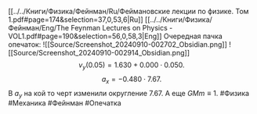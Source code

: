 [[../../Книги/Физика/Фейнман/Ru/Феймановские лекции по физике. Том 1.pdf#page=174&selection=37,0,53,6|Ru]]
[[../../Книги/Физика/Фейнман/Eng/The Feynman Lectures on Physics - VOL1.pdf#page=190&selection=56,0,58,3|Eng]]
Очередная пачка опечаток:
![[Source/Screenshot_20240910-002702_Obsidian.png]]
![[Source/Screenshot_20240910-002914_Obsidian.png]]
$$v_y(0.05)=1.630+0.000\cdot 0.050.$$
$$a_x=-0.480\cdot 7.67.$$
В $a_y$ на кой то черт изменили округление $7.67$.
А еще $GMm \equiv 1$.
#Физика #Механика #Фейнман #Опечатка 